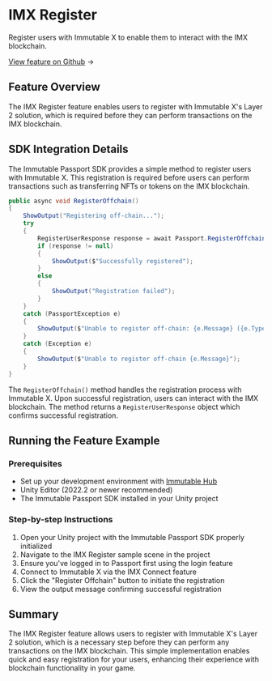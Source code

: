 <div class="display-none">

# IMX Register

</div>

Register users with Immutable X to enable them to interact with the IMX blockchain.

<div class="button-component">

[View feature on Github](https://github.com/immutable/unity-immutable-sdk/tree/main/sample/Assets/Scripts/Passport/imxregister) <span class="button-component-arrow">→</span>

</div>

## Feature Overview

The IMX Register feature enables users to register with Immutable X's Layer 2 solution, which is required before they can perform transactions on the IMX blockchain.

## SDK Integration Details

The Immutable Passport SDK provides a simple method to register users with Immutable X. This registration is required before users can perform transactions such as transferring NFTs or tokens on the IMX blockchain.

```csharp title="IMX Register" manualLink="https://github.com/immutable/unity-immutable-sdk/blob/main/sample/Assets/Scripts/Passport/imxregister/ImxRegisterScript.cs"
public async void RegisterOffchain()
{
    ShowOutput("Registering off-chain...");
    try
    {
        RegisterUserResponse response = await Passport.RegisterOffchain();
        if (response != null)
        {
            ShowOutput($"Successfully registered");
        }
        else
        {
            ShowOutput("Registration failed");
        }
    }
    catch (PassportException e)
    {
        ShowOutput($"Unable to register off-chain: {e.Message} ({e.Type})");
    }
    catch (Exception e)
    {
        ShowOutput($"Unable to register off-chain {e.Message}");
    }
}
```

The `RegisterOffchain()` method handles the registration process with Immutable X. Upon successful registration, users can interact with the IMX blockchain. The method returns a `RegisterUserResponse` object which confirms successful registration.

## Running the Feature Example

### Prerequisites
- Set up your development environment with [Immutable Hub](https://hub.immutable.com/)
- Unity Editor (2022.2 or newer recommended)
- The Immutable Passport SDK installed in your Unity project

### Step-by-step Instructions
1. Open your Unity project with the Immutable Passport SDK properly initialized
2. Navigate to the IMX Register sample scene in the project
3. Ensure you've logged in to Passport first using the login feature
4. Connect to Immutable X via the IMX Connect feature
5. Click the "Register Offchain" button to initiate the registration
6. View the output message confirming successful registration

## Summary

The IMX Register feature allows users to register with Immutable X's Layer 2 solution, which is a necessary step before they can perform any transactions on the IMX blockchain. This simple implementation enables quick and easy registration for your users, enhancing their experience with blockchain functionality in your game. 